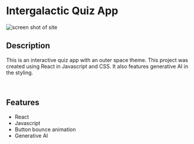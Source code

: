 # Intergalactic Quiz App 
![screen shot of site](./images/quizApp.png)

## Description
This is an interactive quiz app with an outer space theme. This project was created using React in Javascript and CSS. It also features generative AI in the styling.  

<br>

## Features

* React
* Javascript 
* Button bounce animation 
* Generative AI 
